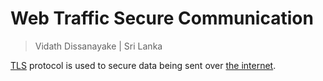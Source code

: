 # Web Traffic Secure Communication

> Vidath Dissanayake | Sri Lanka

[TLS](secure%20communication%20protocols/TLS.md) protocol is used to secure data being sent over [the internet](../../network/the%20internet.md).